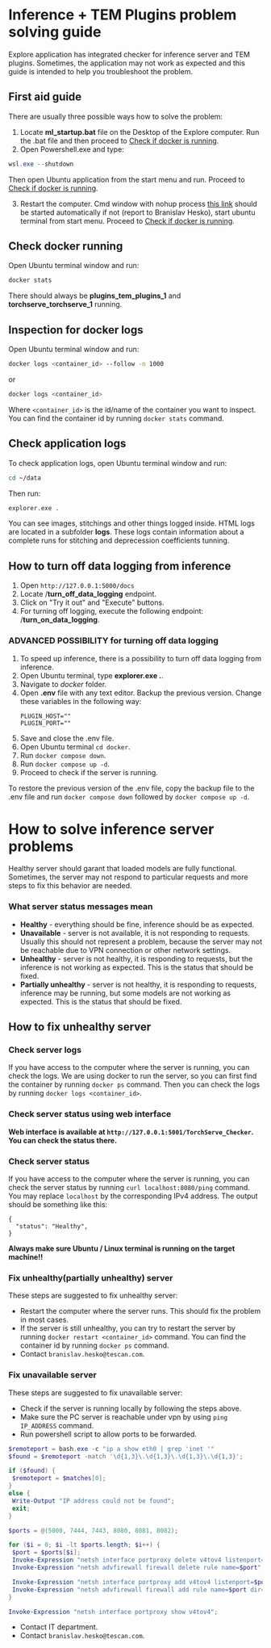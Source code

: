 # Inference + TEM Plugins problem solving guide
Explore application has integrated checker for inference server and TEM plugins. Sometimes, the application may not work as expected and this guide is intended to help you troubleshoot the problem.


## First aid guide

There are usually three possible ways how to solve the problem:
  1. Locate **ml_startup.bat** file on the Desktop of the Explore computer. Run the .bat file and then proceed to [Check if docker is running](#check-docker-running).
  2. Open Powershell.exe and type:
   ```powershell
   wsl.exe --shutdown
   ```
   Then open Ubuntu application from the start menu and run. Proceed to [Check if docker is running](#check-docker-running).

  3. Restart the computer. Cmd window with nohup process [this link](https://en.wikipedia.org/wiki/Nohup) should be started automatically if not (report to Branislav Hesko), start ubuntu terminal from start menu. Proceed to [Check if docker is running](#check-docker-running).

## Check docker running
Open Ubuntu terminal window and run:
```bash
docker stats
```
There should always be **plugins_tem_plugins_1** and **torchserve_torchserve_1** running.

## Inspection for docker logs
Open Ubuntu terminal window and run:
```bash
docker logs <container_id> --follow -n 1000
```
or
```bash
docker logs <container_id>
```
Where `<container_id>` is the id/name of the container you want to inspect. You can find the container id by running `docker stats` command.

## Check application logs
To check application logs, open Ubuntu terminal window and run:
```bash
cd ~/data
```
Then run:
```bash
explorer.exe .
```
You can see images, stitchings and other things logged inside. HTML logs are located in a subfolder **logs**. These logs contain information about a complete runs for stitching and deprecession coefficients tunning.


## How to turn off data logging from inference

 1. Open `http://127.0.0.1:5000/docs`
 2. Locate /**turn_off_data_logging** endpoint.
 3. Click on "Try it out" and "Execute" buttons.
 4. For turning off logging, execute the following endpoint: /**turn_on_data_logging**.

### ADVANCED POSSIBILITY for turning off data logging
  1. To speed up inference, there is a possibility to turn off data logging from inference.
  2. Open Ubuntu terminal, type **explorer.exe .**.
  3. Navigate to *docker* folder.
  4. Open **.env** file with any text editor. Backup the previous version. Change these variables in the following way:
     ```
     PLUGIN_HOST=""
     PLUGIN_PORT=""
     ```
  5. Save and close the .env file.
  6. Open Ubuntu terminal `cd docker`.
  7. Run `docker compose down`.
  8. Run `docker compose up -d`.
  9. Proceed to check if the server is running.

To restore the previous version of the .env file, copy the backup file to the .env file and run `docker compose down` followed by `docker compose up -d`.


# How to solve inference server problems
Healthy server should garant that loaded models are fully functional. Sometimes, the server may not respond to particular requests and more steps to fix this behavior are needed.

### What server status messages mean

 * **Healthy** - everything should be fine, inference should be as expected.
 * **Unavailable** - server is not available, it is not responding to requests. Usually this should not represent a problem, because the server may not be reachable due to VPN connection or other network settings.
 * **Unhealthy** - server is not healthy, it is responding to requests, but the inference is not working as expected. This is the status that should be fixed.
 * **Partially unhealthy** - server is not healthy, it is responding to requests, inference may be running, but some models are not working as expected. This is the status that should be fixed.

## How to fix unhealthy server

### Check server logs
If you have access to the computer where the server is running, you can check the logs. We are using docker to run the server, so you can first find the container by running `docker ps` command. Then you can check the logs by running `docker logs <container_id>`.

### Check server status using web interface
**Web interface is available at `http://127.0.0.1:5001/TorchServe_Checker`. You can check the status there.**


### Check server status
If you have access to the computer where the server is running, you can check the server status by running `curl localhost:8080/ping` command. You may replace `localhost` by the corresponding IPv4 address. The output should be something like this:
```
{
  "status": "Healthy",
}
```
**Always make sure Ubuntu / Linux terminal is running on the target machine!!**

### Fix unhealthy(partially unhealthy) server
These steps are suggested to fix unhealthy server:
 * Restart the computer where the server runs. This should fix the problem in most cases.
 * If the server is still unhealthy, you can try to restart the server by running `docker restart <container_id>` command. You can find the container id by running `docker ps` command.
 * Contact `branislav.hesko@tescan.com`.

### Fix unavailable server
These steps are suggested to fix unavailable server:
 * Check if the server is running locally by following the steps above.
 * Make sure the PC server is reachable under vpn by using `ping IP_ADDRESS` command.
 * Run powershell script to allow ports to be forwarded.
  ```powershell
  $remoteport = bash.exe -c "ip a show eth0 | grep 'inet '"
 $found = $remoteport -match '\d{1,3}\.\d{1,3}\.\d{1,3}\.\d{1,3}';

 if ($found) {
   $remoteport = $matches[0];
 }
 else {
   Write-Output "IP address could not be found";
   exit;
 }

 $ports = @(5000, 7444, 7443, 8080, 8081, 8082);

 for ($i = 0; $i -lt $ports.length; $i++) {
   $port = $ports[$i];
   Invoke-Expression "netsh interface portproxy delete v4tov4 listenport=$port";
   Invoke-Expression "netsh advfirewall firewall delete rule name=$port";

   Invoke-Expression "netsh interface portproxy add v4tov4 listenport=$port connectport=$port connectaddress=$remoteport";
   Invoke-Expression "netsh advfirewall firewall add rule name=$port dir=in action=allow protocol=TCP localport=$port";
 }

 Invoke-Expression "netsh interface portproxy show v4tov4";
  ```
 * Contact IT department.
 * Contact `branislav.hesko@tescan.com`.
